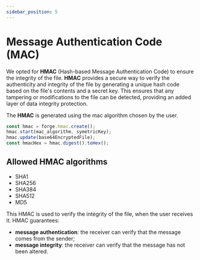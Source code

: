 ```yaml
---
sidebar_position: 5
---
```


# Message Authentication Code (MAC)

We opted for **HMAC** (Hash-based Message Authentication Code) to ensure the integrity of the file.
**HMAC** provides a secure way to verify the authenticity and integrity of the file by generating a unique hash code based on the file's contents and a secret key. This ensures that any tampering or modifications to the file can be detected, providing an added layer of data integrity protection.

The **HMAC** is generated using the mac algorithm chosen by the user.

```typescript title="HMAC"
const hmac = forge.hmac.create();
hmac.start(mac_algorithm, symetricKey);
hmac.update(base64EncryptedFile);
const hmacHex = hmac.digest().toHex();
```

## Allowed HMAC algorithms

- SHA1
- SHA256
- SHA384
- SHA512
- MD5

This HMAC is used to verify the integrity of the file, when the user receives it.
HMAC guarantees:

- **message authentication**: the receiver can verify that the message comes from the sender;
- **message integrity**: the receiver can verify that the message has not been altered.
